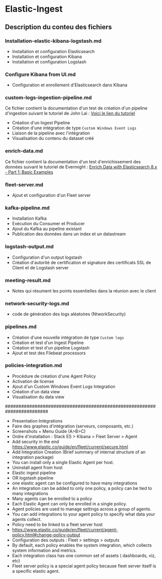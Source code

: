 # Elastic-Ingest

## Description du conteu des fichiers

### Installation-elastic-kibana-logstash.md

- Installation et configuration Elasticsearch
- Installation et configuration Kibana
- Installation et configuration Logstash

### Configure Kibana from UI.md

- Configuration et enrollement d'Elasticsearch dans Kibana

### custom-logs-ingestion-pipeline.md

Ce fichier contient la documentation d'un test de création d'un pipeline d'ingestion suivant le tutoriel de John Lai : [Voici le lien du tutoriel](https://www.youtube.com/watch?v=0_X45R1mVnI)

- Création d'un Ingest Pipeline
- Création d'une intégration de type `Custom Windows Event Logs`
- Liaison de la pipeline avec l'intégration
- Visualisation du contenu du dataset créé

### enrich-data.md

Ce fichier contient la documentation d'un test d'enrichissement des données suivant le tutoriel de Evermight : [Enrich Data with Elasticsearch 8.x - Part 1: Basic Examples](https://www.youtube.com/watch?v=VCSgTtU4ddI)

### fleet-server.md

- Ajout et configuration d'un Fleet server

### kafka-pipeline.md

- Installation Kafka
- Exécution du Consumer et Producer
- Ajout du Kafka au pipeline existant
- Publication des données dans un index et un datastream

### logstash-output.md

- Configuration d'un output logstash
- Création d'autorité de certification et signature des certificats SSL de Client et de Logstash server

### meeting-result.md

- Notes qui résument les points essentielles dans la réunion avec le client

### network-security-logs.md

- code de génération des logs aléatoires (NtworkSecurity)

### pipelines.md

- Création d'une nouvelle intégration de type `Custom logs`
- Création et test d'un Ingest Pipeline
- Création et test d'un pipeline Logstash
- Ajout et test des Filebeat processors

### policies-integration.md

- Procédure de création d'une Agent Policy
- Activation de license
- Ajout d'un Custom Windows Event Logs Integration
- Création d'un data view
- Visualisation du data view






























########################################################################

- Presentation Intégrations
- Faire des graphes d'intégration (serveurs, composants, etc.)
- Screenshots + Menu Guide (A>B>C)
- Ordre d'installation : Stack ES  > Kibana > Fleet Server > Agent 
- Add security in the end https://www.elastic.co/guide/en/fleet/current/secure.html
- Add Integration Creation (Brief summary of internal structure of an integration package)
- You can install only a single Elastic Agent per host.
- Uninstall agent from host
- Elastic ingest pipeline
- OR logstash pipeline
- one elastic agent can be configured to have many integrations 
- An integration can be added to only one policy, a policy can be tied to many integrations
- Many agents can be enrolled to a policy
- Each Elastic Agent can only be enrolled in a single policy.
- Agent policies are used to manage settings across a group of agents. 
- You can add integrations to your agent policy to specify what data your agents collect.
- Policy need to be linked to a fleet server host
- https://www.elastic.co/guide/en/fleet/current/agent-policy.html#change-policy-output
- Configuration des outputs : Fleet > settings > outputs
- By default, each policy enables the system integration, which collects system information and metrics.
- Each integration class has one common set of assets ( dashboards, viz, etc)
- Fleet server policy is a special agent policy because fleet server itself is a specific elastic agent. 